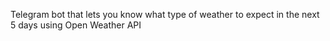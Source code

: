 Telegram bot that lets you know what type of weather to expect in the next 5 days using Open Weather API
